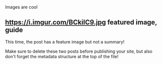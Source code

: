 Images are cool

https://i.imgur.com/BCkiIC9.jpg
featured image, guide
-----

This time, the post has a feature image but not a summary!

Make sure to delete these two posts before publishing your site, but also don't forget the metadata structure at the top of the file!
